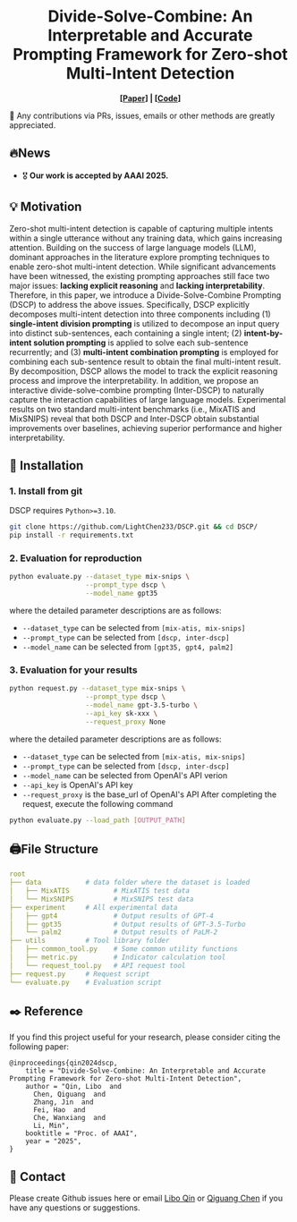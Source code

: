 <p align="center">
<h1 align="center"> Divide-Solve-Combine: An Interpretable and Accurate Prompting Framework for Zero-shot Multi-Intent Detection</h1>
</p>


<p align="center">
  	<b>
    [<a href="https://ojs.aaai.org/index.php/AAAI/article/view/34688">Paper</a>] | [<a href="https://github.com/LightChen233/DSCP">Code</a>] 
    </b>
    <br />
</p>

🌟 Any contributions via PRs, issues, emails or other methods are greatly appreciated.

## 🔥News
- 🎖️ **Our work is accepted by AAAI 2025.**

## 💡 Motivation
Zero-shot multi-intent detection is capable of capturing multiple intents within a single utterance without any training data, which gains increasing attention.
Building on the success of large language models (LLM), dominant approaches in the literature explore prompting techniques to enable zero-shot multi-intent detection.
While significant advancements have been witnessed, the existing prompting approaches still face two major issues: 
**lacking explicit reasoning** and **lacking interpretability**.
Therefore, in this paper, we introduce a Divide-Solve-Combine Prompting (DSCP) to address the above issues.
Specifically, DSCP explicitly decomposes multi-intent detection into three components including 
(1) **single-intent division prompting** is utilized to decompose an input query into distinct sub-sentences, each containing a single intent;
(2) **intent-by-intent solution prompting** is applied to solve each sub-sentence recurrently; and 
(3) **multi-intent combination prompting** is employed for combining each sub-sentence result to obtain the final multi-intent result.
By decomposition, DSCP allows the model to track the explicit reasoning process and improve the interpretability.
In addition, we propose an interactive divide-solve-combine prompting (Inter-DSCP) to naturally capture the
interaction capabilities of large language models.
Experimental results on two standard multi-intent benchmarks (i.e., MixATIS and MixSNIPS) reveal that both DSCP and Inter-DSCP obtain substantial improvements over baselines, achieving superior performance and higher interpretability.



## 🎯 Installation

### 1. Install from git
DSCP requires `Python>=3.10`.
```bash 
git clone https://github.com/LightChen233/DSCP.git && cd DSCP/
pip install -r requirements.txt
```
### 2. Evaluation for reproduction
```bash
python evaluate.py --dataset_type mix-snips \
                   --prompt_type dscp \
                   --model_name gpt35
```
where the detailed parameter descriptions are as follows:
- `--dataset_type` can be selected from `[mix-atis, mix-snips]`
- `--prompt_type` can be selected from `[dscp, inter-dscp]`
- `--model_name` can be selected from `[gpt35, gpt4, palm2]`

### 3. Evaluation for your results
```bash
python request.py --dataset_type mix-snips \
                   --prompt_type dscp \
                   --model_name gpt-3.5-turbo \
                   --api_key sk-xxx \
                   --request_proxy None
```
where the detailed parameter descriptions are as follows:
- `--dataset_type` can be selected from `[mix-atis, mix-snips]`
- `--prompt_type` can be selected from `[dscp, inter-dscp]`
- `--model_name` can be selected from OpenAI's API verion
- `--api_key` is OpenAI's API key
- `--request_proxy` is the base_url of OpenAI's API
After completing the request, execute the following command
```bash
python evaluate.py --load_path [OUTPUT_PATH]
```

## 🖨️File Structure

```yaml
root
├── data           # data folder where the dataset is loaded
│   ├── MixATIS           # MixATIS test data
│   └── MixSNIPS          # MixSNIPS test data
├── experiment     # All experimental data
│   ├── gpt4              # Output results of GPT-4
│   ├── gpt35             # Output results of GPT-3.5-Turbo
│   └── palm2             # Output results of PaLM-2
├── utils          # Tool library folder
│   ├── common_tool.py    # Some common utility functions
│   ├── metric.py         # Indicator calculation tool
│   └── request_tool.py   # API request tool
├── request.py     # Request script
└── evaluate.py    # Evaluation script
```

## ✒️ Reference
If you find this project useful for your research, please consider citing the following paper:

```
@inproceedings{qin2024dscp,
    title = "Divide-Solve-Combine: An Interpretable and Accurate Prompting Framework for Zero-shot Multi-Intent Detection",
    author = "Qin, Libo  and
      Chen, Qiguang  and
      Zhang, Jin  and
      Fei, Hao  and
      Che, Wanxiang  and
      Li, Min",
    booktitle = "Proc. of AAAI",
    year = "2025",
}
```

## 📲 Contact

Please create Github issues here or email [Libo Qin](mailto:lbqin@csu.edu.cn) or [Qiguang Chen](mailto:charleschen2333@gmail.com) if you have any questions or suggestions. 

